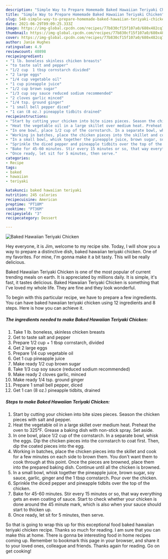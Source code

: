 ```yaml
---
description: "Simple Way to Prepare Homemade Baked Hawaiian Teriyaki Chicken"
title: "Simple Way to Prepare Homemade Baked Hawaiian Teriyaki Chicken"
slug: 548-simple-way-to-prepare-homemade-baked-hawaiian-teriyaki-chicken
date: 2021-06-29T09:09:25.333Z
image: https://img-global.cpcdn.com/recipes/77b830cf15f107a0/680x482cq70/baked-hawaiian-teriyaki-chicken-recipe-main-photo.jpg
thumbnail: https://img-global.cpcdn.com/recipes/77b830cf15f107a0/680x482cq70/baked-hawaiian-teriyaki-chicken-recipe-main-photo.jpg
cover: https://img-global.cpcdn.com/recipes/77b830cf15f107a0/680x482cq70/baked-hawaiian-teriyaki-chicken-recipe-main-photo.jpg
author: Janie Hughes
ratingvalue: 4.9
reviewcount: 40898
recipeingredient:
- "1 lb. boneless skinless chicken breasts"
- "to taste salt and pepper"
- "1/2 cup  1 tbsp cornstarch divided"
- "2 large eggs"
- "1/4 cup vegetable oil"
- "1 cup pineapple juice"
- "1/2 cup brown sugar"
- "1/3 cup soy sauce reduced sodium recommended"
- "2 cloves garlic minced"
- "1/4 tsp. ground ginger"
- "1 small bell pepper diced"
- "1 can (8 oz.) pineapple tidbits drained"
recipeinstructions:
- "Start by cutting your chicken into bite sizes pieces. Season the chicken pieces with salt and pepper."
- "Heat the vegetable oil in a large skillet over medium heat. Preheat the oven to 325°F. Grease a baking dish with non-stick spray. Set aside."
- "In one bowl, place 1/2 cup of the cornstarch. In a separate bowl, whisk the eggs. Dip the chicken pieces into the cornstarch to coat first. Then, dip the coated pieces into the egg."
- "Working in batches, place the chicken pieces into the skillet and cook for a few minutes on each side to brown them. You don&#39;t want them to cook through at this point. Once the pieces are browned, place them into the prepared baking dish. Continue until all the chicken is browned."
- "In a small bowl, whisk together the pineapple juice, brown sugar, soy sauce, garlic, ginger and the 1 tbsp cornstarch. Pour over the chicken."
- "Sprinkle the diced pepper and pineapple tidbits over the top of the chicken."
- "Bake for 45-60 minutes. Stir every 15 minutes or so, that way everything gets an even coating of sauce. Start to check whether your chicken is done around the 45 minute mark, which is also when your sauce should start to thicken up."
- "Once ready, let sit for 5 minutes, then serve."
categories:
- Recipe
tags:
- baked
- hawaiian
- teriyaki

katakunci: baked hawaiian teriyaki 
nutrition: 245 calories
recipecuisine: American
preptime: "PT18M"
cooktime: "PT36M"
recipeyield: "3"
recipecategory: Dessert

---
```



![Baked Hawaiian Teriyaki Chicken](https://img-global.cpcdn.com/recipes/77b830cf15f107a0/680x482cq70/baked-hawaiian-teriyaki-chicken-recipe-main-photo.jpg)

Hey everyone, it is Jim, welcome to my recipe site. Today, I will show you a way to prepare a distinctive dish, baked hawaiian teriyaki chicken. One of my favorites. For mine, I'm gonna make it a bit tasty. This will be really delicious.



Baked Hawaiian Teriyaki Chicken is one of the most popular of current trending meals on earth. It is appreciated by millions daily. It is simple, it's fast, it tastes delicious. Baked Hawaiian Teriyaki Chicken is something that I've loved my whole life. They are fine and they look wonderful.


To begin with this particular recipe, we have to prepare a few ingredients. You can have baked hawaiian teriyaki chicken using 12 ingredients and 8 steps. Here is how you can achieve it.

<!--inarticleads1-->

##### The ingredients needed to make Baked Hawaiian Teriyaki Chicken:

1. Take 1 lb. boneless, skinless chicken breasts
1. Get to taste salt and pepper
1. Prepare 1/2 cup + 1 tbsp cornstarch, divided
1. Get 2 large eggs
1. Prepare 1/4 cup vegetable oil
1. Get 1 cup pineapple juice
1. Make ready 1/2 cup brown sugar
1. Take 1/3 cup soy sauce (reduced sodium recommended)
1. Make ready 2 cloves garlic, minced
1. Make ready 1/4 tsp. ground ginger
1. Prepare 1 small bell pepper, diced
1. Get 1 can (8 oz.) pineapple tidbits, drained




<!--inarticleads2-->

##### Steps to make Baked Hawaiian Teriyaki Chicken:

1. Start by cutting your chicken into bite sizes pieces. Season the chicken pieces with salt and pepper.
1. Heat the vegetable oil in a large skillet over medium heat. Preheat the oven to 325°F. Grease a baking dish with non-stick spray. Set aside.
1. In one bowl, place 1/2 cup of the cornstarch. In a separate bowl, whisk the eggs. Dip the chicken pieces into the cornstarch to coat first. Then, dip the coated pieces into the egg.
1. Working in batches, place the chicken pieces into the skillet and cook for a few minutes on each side to brown them. You don&#39;t want them to cook through at this point. Once the pieces are browned, place them into the prepared baking dish. Continue until all the chicken is browned.
1. In a small bowl, whisk together the pineapple juice, brown sugar, soy sauce, garlic, ginger and the 1 tbsp cornstarch. Pour over the chicken.
1. Sprinkle the diced pepper and pineapple tidbits over the top of the chicken.
1. Bake for 45-60 minutes. Stir every 15 minutes or so, that way everything gets an even coating of sauce. Start to check whether your chicken is done around the 45 minute mark, which is also when your sauce should start to thicken up.
1. Once ready, let sit for 5 minutes, then serve.




So that is going to wrap this up for this exceptional food baked hawaiian teriyaki chicken recipe. Thanks so much for reading. I am sure that you can make this at home. There is gonna be interesting food in home recipes coming up. Remember to bookmark this page in your browser, and share it to your loved ones, colleague and friends. Thanks again for reading. Go on get cooking!
